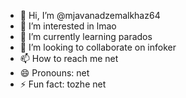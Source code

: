 - 👋 Hi, I’m @mjavanadzemalkhaz64
- 👀 I’m interested in lmao
- 🌱 I’m currently learning parados
- 💞️ I’m looking to collaborate on infoker
- 📫 How to reach me net
- 😄 Pronouns: net
- ⚡ Fun fact: tozhe net
